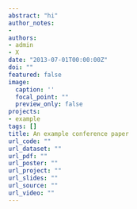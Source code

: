 ```yaml
---
abstract: "hi"
author_notes:
- 
authors:
- admin
- X
date: "2013-07-01T00:00:00Z"
doi: ""
featured: false
image:
  caption: ''
  focal_point: ""
  preview_only: false
projects:
- example
tags: []
title: An example conference paper
url_code: ""
url_dataset: ""
url_pdf: ""
url_poster: ""
url_project: ""
url_slides: ""
url_source: ""
url_video: ""
---
```



